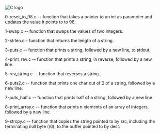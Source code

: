 ![C logo](https://seeklogo.com/images/C/c-programming-language-logo-9B32D017B1-seeklogo.com.png)

0-reset_to_98.c -- function that takes a pointer to an int as parameter and updates the value it points to to 98.

1-swap.c -- function that swaps the values of two integers.

2-strlen.c - function that returns the length of a string.

3-puts.c -- function that prints a string, followed by a new line, to stdout.

4-print_rev.c -- function that prints a string, in reverse, followed by a new line.

5-rev_string.c -- function that reverses a string.

6-puts2.c -- function that prints one char out of 2 of a string, followed by a new line.

7-puts_half.c -- function that prints half of a string, followed by a new line.

8-print_array.c -- function that prints n elements of an array of integers, followed by a new line.

9-strcpy.c -- function that copies the string pointed to by src, including the terminating null byte (\0), to the buffer pointed to by dest.
